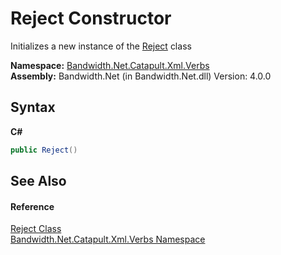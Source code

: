 ﻿# Reject Constructor 
 

Initializes a new instance of the <a href ="T_Bandwidth_Net_Catapult_Xml_Verbs_Reject.md">Reject</a> class

**Namespace:**&nbsp;<a href ="N_Bandwidth_Net_Catapult_Xml_Verbs.md">Bandwidth.Net.Catapult.Xml.Verbs</a><br />**Assembly:**&nbsp;Bandwidth.Net (in Bandwidth.Net.dll) Version: 4.0.0

## Syntax

**C#**<br />
``` C#
public Reject()
```


## See Also


#### Reference
<a href ="T_Bandwidth_Net_Catapult_Xml_Verbs_Reject.md">Reject Class</a><br /><a href ="N_Bandwidth_Net_Catapult_Xml_Verbs.md">Bandwidth.Net.Catapult.Xml.Verbs Namespace</a><br />